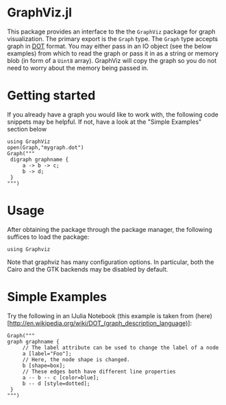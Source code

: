 # GraphViz.jl

This package provides an interface to the the `GraphViz` package for graph visualization. The primary export is the 
`Graph` type. The `Graph` type accepts graph in [DOT](http://en.wikipedia.org/wiki/DOT_(graph_description_language)) format.
You may either pass in an IO object (see the below examples) from which to read the graph or pass it in as a string or memory blob (in form of a `Uint8` array). GraphViz will copy the graph so you do not need to worry about the memory being passed in. 

# Getting started
If you already have a graph you would like to work with, the following code snippets may be helpful. If not, have a look
at the "Simple Examples" section below
```
using GraphViz
open(Graph,"mygraph.dot")
Graph("""
 digraph graphname {
     a -> b -> c;
     b -> d;
 }
""")
```

# Usage

After obtaining the package through the package manager, the following suffices to load the package:

```
using Graphviz
```

Note that graphviz has many configuration options. In particular, both the Cairo and the GTK backends may be disabled
by default.

# Simple Examples
Try the following in an IJulia Notebook (this example is taken from (here)[http://en.wikipedia.org/wiki/DOT_(graph_description_language)]:

```
Graph("""
graph graphname {
     // The label attribute can be used to change the label of a node
     a [label="Foo"];
     // Here, the node shape is changed.
     b [shape=box];
     // These edges both have different line properties
     a -- b -- c [color=blue];
     b -- d [style=dotted];
 }
""")